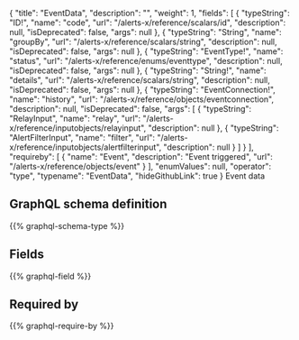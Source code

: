 {
  "title": "EventData",
  "description": "",
  "weight": 1,
  "fields": [
    {
      "typeString": "ID!",
      "name": "code",
      "url": "/alerts-x/reference/scalars/id",
      "description": null,
      "isDeprecated": false,
      "args": null
    },
    {
      "typeString": "String",
      "name": "groupBy",
      "url": "/alerts-x/reference/scalars/string",
      "description": null,
      "isDeprecated": false,
      "args": null
    },
    {
      "typeString": "EventType!",
      "name": "status",
      "url": "/alerts-x/reference/enums/eventtype",
      "description": null,
      "isDeprecated": false,
      "args": null
    },
    {
      "typeString": "String!",
      "name": "details",
      "url": "/alerts-x/reference/scalars/string",
      "description": null,
      "isDeprecated": false,
      "args": null
    },
    {
      "typeString": "EventConnection!",
      "name": "history",
      "url": "/alerts-x/reference/objects/eventconnection",
      "description": null,
      "isDeprecated": false,
      "args": [
        {
          "typeString": "RelayInput",
          "name": "relay",
          "url": "/alerts-x/reference/inputobjects/relayinput",
          "description": null
        },
        {
          "typeString": "AlertFilterInput",
          "name": "filter",
          "url": "/alerts-x/reference/inputobjects/alertfilterinput",
          "description": null
        }
      ]
    }
  ],
  "requireby": [
    {
      "name": "Event",
      "description": "Event triggered",
      "url": "/alerts-x/reference/objects/event"
    }
  ],
  "enumValues": null,
  "operator": "type",
  "typename": "EventData",
  "hideGithubLink": true
}
Event data
## GraphQL schema definition

{{% graphql-schema-type %}}

## Fields

{{% graphql-field %}}

## Required by

{{% graphql-require-by %}}
